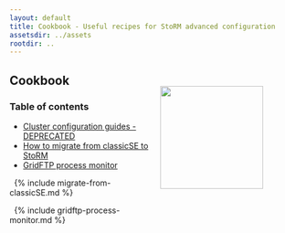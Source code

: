 ```yaml
---
layout: default
title: Cookbook - Useful recipes for StoRM advanced configuration
assetsdir: ../assets
rootdir: ..
---
```


## Cookbook

<img src="{{ page.assetsdir }}/images/cookbook.jpg" width="180" style="float:right; margin-top: -20px; margin-right: 60px; margin-bottom: 40px;"/>

### Table of contents

* [Cluster configuration guides - DEPRECATED](http://storm.forge.cnaf.infn.it/documentation/cluster_conf)
* [How to migrate from classicSE to StoRM](#migrate-from-classicSE)
* [GridFTP process monitor](#gridftp-process-monitor)

<a name="migrate-from-classicSE">&nbsp;</a>
{% include migrate-from-classicSE.md %}

<a name="gridftp-process-monitor">&nbsp;</a>
{% include gridftp-process-monitor.md %}

